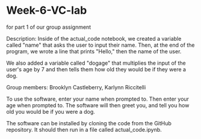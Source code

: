 # Week-6-VC-lab
for part 1 of our group assignment

Description:
Inside of the actual_code notebook, we created a variable called "name" that asks the user to input their name. Then, at the end of the
program, we wrote a line that prints "Hello," then the name of the user.

We also added a variable called "dogage" that multiplies the input of the user's age by 7 and then tells them how old they would be if they were a dog.

Group members: Brooklyn Castleberry, Karlynn Riccitelli


To use the software, enter your name when prompted to. Then enter your age when prompted to. The software will then greet you, and tell you how old you would be if you were a dog. 

The software can be installed by cloning the code from the GitHub repository. It should then run in a file called actual_code.ipynb.

